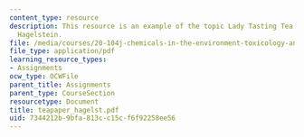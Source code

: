 ```yaml
---
content_type: resource
description: This resource is an example of the topic Lady Tasting Tea paper by Jessica
  Hagelstein.
file: /media/courses/20-104j-chemicals-in-the-environment-toxicology-and-public-health-be-104j-spring-2005/7344212b9bfa813cc15cf6f92258ee56_teapaper_hagelst.pdf
file_type: application/pdf
learning_resource_types:
- Assignments
ocw_type: OCWFile
parent_title: Assignments
parent_type: CourseSection
resourcetype: Document
title: teapaper_hagelst.pdf
uid: 7344212b-9bfa-813c-c15c-f6f92258ee56
---
```

